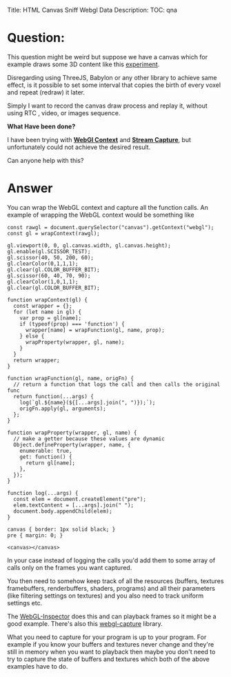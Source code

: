 Title: HTML Canvas Sniff Webgl Data
Description:
TOC: qna

# Question:

This question might be weird but suppose we have a canvas which for example draws some 3D content like this [experiment][1].

Disregarding using ThreeJS, Babylon or any other library to achieve same effect, is it possible to set some interval that copies the birth of every voxel and repeat (redraw) it later.

Simply I want to record the canvas draw process and replay it, without using RTC , video, or images sequence.

**What Have been done?**

I have been trying with **[WebGl Context][2]**
and **[Stream Capture][3]**, but unfortunately could not achieve the desired result.

Can anyone help with this?


  [1]: https://www.chromeexperiments.com/experiment/pixels-3d
  [2]: https://developer.mozilla.org/en-US/docs/Web/API/WebGLRenderingContext
  [3]: https://developer.mozilla.org/en-US/docs/Web/API/HTMLCanvasElement/captureStream

# Answer

You can wrap the WebGL context and capture all the function calls. An example of wrapping the WebGL context would be something like    

<!-- begin snippet: js hide: false console: true babel: false -->

<!-- language: lang-js -->

    const rawgl = document.querySelector("canvas").getContext("webgl");
    const gl = wrapContext(rawgl);

    gl.viewport(0, 0, gl.canvas.width, gl.canvas.height);
    gl.enable(gl.SCISSOR_TEST);
    gl.scissor(40, 50, 200, 60);
    gl.clearColor(0,1,1,1);
    gl.clear(gl.COLOR_BUFFER_BIT);
    gl.scissor(60, 40, 70, 90);
    gl.clearColor(1,0,1,1);
    gl.clear(gl.COLOR_BUFFER_BIT);

    function wrapContext(gl) {
      const wrapper = {};
      for (let name in gl) {
        var prop = gl[name];
        if (typeof(prop) === 'function') {
          wrapper[name] = wrapFunction(gl, name, prop);
        } else {
          wrapProperty(wrapper, gl, name);
        }
      }
      return wrapper;
    }

    function wrapFunction(gl, name, origFn) {
      // return a function that logs the call and then calls the original func
      return function(...args) {
        log(`gl.${name}(${[...args].join(", ")});`);
        origFn.apply(gl, arguments);
      };
    }

    function wrapProperty(wrapper, gl, name) {
      // make a getter because these values are dynamic
      Object.defineProperty(wrapper, name, {
        enumerable: true,
        get: function() {
          return gl[name];
        },
      });
    }

    function log(...args) {
      const elem = document.createElement("pre");
      elem.textContent = [...args].join(" ");
      document.body.appendChild(elem);
    }


<!-- language: lang-css -->

    canvas { border: 1px solid black; }
    pre { margin: 0; }

<!-- language: lang-html -->

    <canvas></canvas>  

<!-- end snippet -->

In your case instead of logging the calls you'd add them to some array of calls only on the frames you want captured.

You then need to somehow keep track of all the resources (buffers, textures framebuffers, renderbuffers, shaders, programs) and all their parameters (like filtering settings on textures) and you also need to track uniform settings etc.

The [WebGL-Inspector](https://benvanik.github.io/WebGL-Inspector/) does this and can playback frames so it might be a good example. There's also this [webgl-capture](https://github.com/greggman/webgl-capture) library.

What you need to capture for your program is up to your program. For example if you know your buffers and textures never change and they're still in memory when you want to playback then maybe you don't need to try to capture the state of buffers and textures which both of the above examples have to do.
